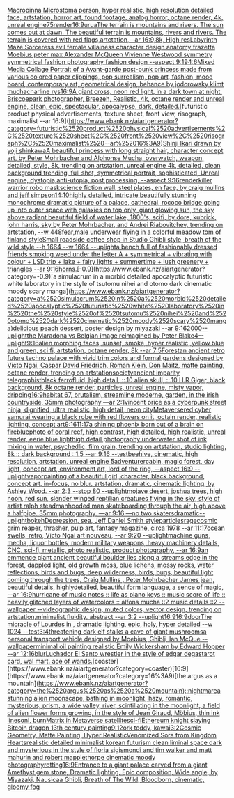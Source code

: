 [Macropinna Microstoma person, hyper realistic, high resolution detailed face, artstation, horror art, found footage, analog horror, octane render, 4k, unreal engine](https://www.ebank.nz/aiartgenerator?category=Macropinna%2520Microstoma%2520person%2C%2520hyper%2520realistic%2C%2520high%2520resolution%2520detailed%2520face%2C%2520artstation%2C%2520horror%2520art%2C%2520found%2520footage%2C%2520analog%2520horror%2C%2520octane%2520render%2C%25204k%2C%2520unreal%2520engine)[75](https://www.ebank.nz/aiartgenerator?category=75)[render](https://www.ebank.nz/aiartgenerator?category=render)[16:9](https://www.ebank.nz/aiartgenerator?category=16%3A9)[urua](https://www.ebank.nz/aiartgenerator?category=urua)[The terrain is mountains and rivers. The sun comes out at dawn. The beautiful terrain is mountains, rivers and rivers. The terrain is covered with red flags,artctation,--ar 16:9,8k, High res](https://www.ebank.nz/aiartgenerator?category=The%2520terrain%2520is%2520mountains%2520and%2520rivers.%2520The%2520sun%2520comes%2520out%2520at%2520dawn.%2520The%2520beautiful%2520terrain%2520is%2520mountains%2C%2520rivers%2520and%2520rivers.%2520The%2520terrain%2520is%2520covered%2520with%2520red%2520flags%2Cartctation%2C--ar%252016%3A9%2C8k%2C%2520High%2520res)[Labyrinth Maze Sorceress evil female villainess character design anatomy frazetta Moebius peter max Alexander McQueen Vivienne  Westwood symmetry symmetrical fashion photography   fashion design --aspect 9:19](https://www.ebank.nz/aiartgenerator?category=Labyrinth%2520Maze%2520Sorceress%2520evil%2520female%2520villainess%2520character%2520design%2520anatomy%2520frazetta%2520Moebius%2520peter%2520max%2520Alexander%2520McQueen%2520Vivienne%2520%2520Westwood%2520symmetry%2520symmetrical%2520fashion%2520photography%2520%2520%2520fashion%2520design%2520--aspect%25209%3A19)[4:6](https://www.ebank.nz/aiartgenerator?category=4%3A6)[Mixed Media Collage Portrait of a Avant-garde post-punk princess made from various colored paper clippings, pop surrealism, pop art, fashion, mood board, contemporary art, geometrical design, behance by jodorowsky klimt mucha](https://www.ebank.nz/aiartgenerator?category=Mixed%2520Media%2520Collage%2520Portrait%2520of%2520a%2520Avant-garde%2520post-punk%2520princess%2520made%2520from%2520various%2520colored%2520paper%2520clippings%2C%2520pop%2520surrealism%2C%2520pop%2520art%2C%2520fashion%2C%2520mood%2520board%2C%2520contemporary%2520art%2C%2520geometrical%2520design%2C%2520behance%2520by%2520jodorowsky%2520klimt%2520mucha)[charline rys](https://www.ebank.nz/aiartgenerator?category=charline%2520rys)[16:9](https://www.ebank.nz/aiartgenerator?category=16%3A9)[A giant cross, neon red light, in a dark town at night. Briscoepark photographer, Breezeh, Realistic, 4k, octane render and unreal engine, clean, epic, spectacular, apocalypse, dark, detailed.](https://www.ebank.nz/aiartgenerator?category=A%2520giant%2520cross%2C%2520neon%2520red%2520light%2C%2520in%2520a%2520dark%2520town%2520at%2520night.%2520Briscoepark%2520photographer%2C%2520Breezeh%2C%2520Realistic%2C%25204k%2C%2520octane%2520render%2520and%2520unreal%2520engine%2C%2520clean%2C%2520epic%2C%2520spectacular%2C%2520apocalypse%2C%2520dark%2C%2520detailed.)[futuristic product physical advertisements, texture sheet, front view, risograph, maximalist --ar 16:9](https://www.ebank.nz/aiartgenerator?category=futuristic%2520product%2520physical%2520advertisements%2C%2520texture%2520sheet%2C%2520front%2520view%2C%2520risograph%2C%2520maximalist%2520--ar%252016%3A9)[Shinji Ikari drawn by yoji shinkawa](https://www.ebank.nz/aiartgenerator?category=Shinji%2520Ikari%2520drawn%2520by%2520yoji%2520shinkawa)[A beautiful princess with long straight hair, character concept art, by Peter Mohrbacher and Alphonse Mucha, overwatch, weapon, detailed, style, 8k, trending on artstation, unreal engine 4k, detailed, clean background trending, full shot, symmetrical portrait, sophisticated, Unreal engine, dystopia,anti-utopia, post processing, --aspect 9:16](https://www.ebank.nz/aiartgenerator?category=A%2520beautiful%2520princess%2520with%2520long%2520straight%2520hair%2C%2520character%2520concept%2520art%2C%2520by%2520Peter%2520Mohrbacher%2520and%2520Alphonse%2520Mucha%2C%2520overwatch%2C%2520weapon%2C%2520detailed%2C%2520style%2C%25208k%2C%2520trending%2520on%2520artstation%2C%2520unreal%2520engine%25204k%2C%2520detailed%2C%2520clean%2520background%2520trending%2C%2520full%2520shot%2C%2520symmetrical%2520portrait%2C%2520sophisticated%2C%2520Unreal%2520engine%2C%2520dystopia%2Canti-utopia%2C%2520post%2520processing%2C%2520--aspect%25209%3A16)[render](https://www.ebank.nz/aiartgenerator?category=render)[killer warrior robo mask](https://www.ebank.nz/aiartgenerator?category=killer%2520warrior%2520robo%2520mask)[science fiction wall, steel plates, en face, by craig mullins and jeff simpson](https://www.ebank.nz/aiartgenerator?category=science%2520fiction%2520wall%2C%2520steel%2520plates%2C%2520en%2520face%2C%2520by%2520craig%2520mullins%2520and%2520jeff%2520simpson)[14:10](https://www.ebank.nz/aiartgenerator?category=14%3A10)[highly detailed, intricate beautifully stunning monochrome dramatic picture of a palace, cathedral, rococo bridge going up into outer space with galaxies on top only, giant glowing sun, the sky above radiant beautiful field of water lake, 1800's, scifi, by dore, kubrick, john harris, sky by Peter Mohrbacher, and Andrei Riabovitchev, trending on artstation, --w 448](https://www.ebank.nz/aiartgenerator?category=highly%2520detailed%2C%2520intricate%2520beautifully%2520stunning%2520monochrome%2520dramatic%2520picture%2520of%2520a%2520palace%2C%2520cathedral%2C%2520rococo%2520bridge%2520going%2520up%2520into%2520outer%2520space%2520with%2520galaxies%2520on%2520top%2520only%2C%2520giant%2520glowing%2520sun%2C%2520the%2520sky%2520above%2520radiant%2520beautiful%2520field%2520of%2520water%2520lake%2C%25201800%27s%2C%2520scifi%2C%2520by%2520dore%2C%2520kubrick%2C%2520john%2520harris%2C%2520sky%2520by%2520Peter%2520Mohrbacher%2C%2520and%2520Andrei%2520Riabovitchev%2C%2520trending%2520on%2520artstation%2C%2520--w%2520448)[fear,](https://www.ebank.nz/aiartgenerator?category=fear%2C)[male underwear flying in a colorful meadow tom of finland style](https://www.ebank.nz/aiartgenerator?category=male%2520underwear%2520flying%2520in%2520a%2520colorful%2520meadow%2520tom%2520of%2520finland%2520style)[Small roadside coffee shop in Studio Ghibli style, breath of the wild style  --h 1664  --w 1664 --uplight](https://www.ebank.nz/aiartgenerator?category=Small%2520roadside%2520coffee%2520shop%2520in%2520Studio%2520Ghibli%2520style%2C%2520breath%2520of%2520the%2520wild%2520style%2520%2520--h%25201664%2520%2520--w%25201664%2520--uplight)[a bench full of fashionably dressed friends smoking weed under the letter A + symmetrical + vibrating with colour + LSD trip + lake + fairy lights + summertime + lush greenery + triangles  --ar 9:16](https://www.ebank.nz/aiartgenerator?category=a%2520bench%2520full%2520of%2520fashionably%2520dressed%2520friends%2520smoking%2520weed%2520under%2520the%2520letter%2520A%2520%2B%2520symmetrical%2520%2B%2520vibrating%2520with%2520colour%2520%2B%2520LSD%2520trip%2520%2B%2520lake%2520%2B%2520fairy%2520lights%2520%2B%2520summertime%2520%2B%2520lush%2520greenery%2520%2B%2520triangles%2520%2520--ar%25209%3A16)[horns.](https://www.ebank.nz/aiartgenerator?category=horns.)[-0.9](https://www.ebank.nz/aiartgenerator?category=-0.9)[a simulacrum in a morbid detailed apocalyptic futuristic white laboratory in the style of tsutomu nihei and otomo dark cinematic moody scary manga](https://www.ebank.nz/aiartgenerator?category=a%2520simulacrum%2520in%2520a%2520morbid%2520detailed%2520apocalyptic%2520futuristic%2520white%2520laboratory%2520in%2520the%2520style%2520of%2520tsutomu%2520nihei%2520and%2520otomo%2520dark%2520cinematic%2520moody%2520scary%2520manga)[delicious peach dessert, poster design by miyazaki --ar 9:16](https://www.ebank.nz/aiartgenerator?category=delicious%2520peach%2520dessert%2C%2520poster%2520design%2520by%2520miyazaki%2520--ar%25209%3A16)[2000](https://www.ebank.nz/aiartgenerator?category=2000)[--uplight](https://www.ebank.nz/aiartgenerator?category=--uplight)[the Maradona vs Belgian image reimagined by Peter Blake](https://www.ebank.nz/aiartgenerator?category=the%2520Maradona%2520vs%2520Belgian%2520image%2520reimagined%2520by%2520Peter%2520Blake)[4](https://www.ebank.nz/aiartgenerator?category=4)[--uplight](https://www.ebank.nz/aiartgenerator?category=--uplight)[9:16](https://www.ebank.nz/aiartgenerator?category=9%3A16)[](https://www.ebank.nz/aiartgenerator?category=)[alien morphing faces, sunset, smoke, hyper realistic, yellow blue and green, sci fi, artstation, octane render, 8k --ar 7:5](https://www.ebank.nz/aiartgenerator?category=alien%2520morphing%2520faces%2C%2520sunset%2C%2520smoke%2C%2520hyper%2520realistic%2C%2520yellow%2520blue%2520and%2520green%2C%2520sci%2520fi%2C%2520artstation%2C%2520octane%2520render%2C%25208k%2520--ar%25207%3A5)[Forest](https://www.ebank.nz/aiartgenerator?category=Forest)[an ancient retro future techno palace with vivid trim colors and formal gardens designed by Victo Ngai, Caspar David Friedrich, Roman Klein, Don Maitz, matte painting, octane render, trending on artstation](https://www.ebank.nz/aiartgenerator?category=an%2520ancient%2520retro%2520future%2520techno%2520palace%2520with%2520vivid%2520trim%2520colors%2520and%2520formal%2520gardens%2520designed%2520by%2520Victo%2520Ngai%2C%2520Caspar%2520David%2520Friedrich%2C%2520Roman%2520Klein%2C%2520Don%2520Maitz%2C%2520matte%2520painting%2C%2520octane%2520render%2C%2520trending%2520on%2520artstation)[society](https://www.ebank.nz/aiartgenerator?category=society)[ancient imparity telegraphist](https://www.ebank.nz/aiartgenerator?category=ancient%2520imparity%2520telegraphist)[black ferrofluid, high detail, ::.10 alien skull, ::.10 H.R Giger, black background, 8k octane render, particles, unreal engine, misty vapor, dripping](https://www.ebank.nz/aiartgenerator?category=black%2520ferrofluid%2C%2520high%2520detail%2C%2520%3A%3A.10%2520alien%2520skull%2C%2520%3A%3A.10%2520H.R%2520Giger%2C%2520black%2520background%2C%25208k%2520octane%2520render%2C%2520particles%2C%2520unreal%2520engine%2C%2520misty%2520vapor%2C%2520dripping)[16:9](https://www.ebank.nz/aiartgenerator?category=16%3A9)[habitat 67, brutalism, streamline moderne, garden, in the irish countryside, 35mm photography —ar 2:1](https://www.ebank.nz/aiartgenerator?category=habitat%252067%2C%2520brutalism%2C%2520streamline%2520moderne%2C%2520garden%2C%2520in%2520the%2520irish%2520countryside%2C%252035mm%2520photography%2520%E2%80%94ar%25202%3A1)[vincent price as a cyberpunk street ninja, dignified, ultra realistic, high detail, neon city](https://www.ebank.nz/aiartgenerator?category=vincent%2520price%2520as%2520a%2520cyberpunk%2520street%2520ninja%2C%2520dignified%2C%2520ultra%2520realistic%2C%2520high%2520detail%2C%2520neon%2520city)[Metaverse](https://www.ebank.nz/aiartgenerator?category=Metaverse)[red cyber samurai wearing a black robe with red flowers on it, octain render, realistic lighting, concept art](https://www.ebank.nz/aiartgenerator?category=red%2520cyber%2520samurai%2520wearing%2520a%2520black%2520robe%2520with%2520red%2520flowers%2520on%2520it%2C%2520octain%2520render%2C%2520realistic%2520lighting%2C%2520concept%2520art)[9:16](https://www.ebank.nz/aiartgenerator?category=9%3A16)[11:17](https://www.ebank.nz/aiartgenerator?category=11%3A17)[a shining phoenix born out of a brain on fire](https://www.ebank.nz/aiartgenerator?category=a%2520shining%2520phoenix%2520born%2520out%2520of%2520a%2520brain%2520on%2520fire)[blue](https://www.ebank.nz/aiartgenerator?category=blue)[photo of coral reef, high contrast, high detailed, high realistic, unreal render, eerie blue light](https://www.ebank.nz/aiartgenerator?category=photo%2520of%2520coral%2520reef%2C%2520high%2520contrast%2C%2520high%2520detailed%2C%2520high%2520realistic%2C%2520unreal%2520render%2C%2520eerie%2520blue%2520light)[high detail photography underwater shot of ink mixing in water, psychedlic, film grain, trending on artstation, studio lighting, 8k :: dark background ::1.5 --ar 9:16 --test](https://www.ebank.nz/aiartgenerator?category=high%2520detail%2520photography%2520underwater%2520shot%2520of%2520ink%2520mixing%2520in%2520water%2C%2520psychedlic%2C%2520film%2520grain%2C%2520trending%2520on%2520artstation%2C%2520studio%2520lighting%2C%25208k%2520%3A%3A%2520dark%2520background%2520%3A%3A1.5%2520--ar%25209%3A16%2520--test)[beehive, cinematic, high resolution, artstation, unreal engine 5](https://www.ebank.nz/aiartgenerator?category=beehive%2C%2520cinematic%2C%2520high%2520resolution%2C%2520artstation%2C%2520unreal%2520engine%25205)[adventurer](https://www.ebank.nz/aiartgenerator?category=adventurer)[cabin, magic forest, day light, concept art, environment art, lord of the ring, --aspect 16:9 --uplight](https://www.ebank.nz/aiartgenerator?category=cabin%2C%2520magic%2520forest%2C%2520day%2520light%2C%2520concept%2520art%2C%2520environment%2520art%2C%2520lord%2520of%2520the%2520ring%2C%2520--aspect%252016%3A9%2520--uplight)[vapor](https://www.ebank.nz/aiartgenerator?category=vapor)[painting of a beautiful girl, character, black background, concept art, in-focus, no blur, artstation, dramatic, cinematic lighting, by Ashley Wood. --ar 2:3 --stop 80 --uplight](https://www.ebank.nz/aiartgenerator?category=painting%2520of%2520a%2520beautiful%2520girl%2C%2520character%2C%2520black%2520background%2C%2520concept%2520art%2C%2520in-focus%2C%2520no%2520blur%2C%2520artstation%2C%2520dramatic%2C%2520cinematic%2520lighting%2C%2520by%2520Ashley%2520Wood.%2520--ar%25202%3A3%2520--stop%252080%2520--uplight)[mojave desert, joshua trees, high noon, red sun, slender winged reptilian creatures flying in the sky, style of artist ralph steadman](https://www.ebank.nz/aiartgenerator?category=mojave%2520desert%2C%2520joshua%2520trees%2C%2520high%2520noon%2C%2520red%2520sun%2C%2520slender%2520winged%2520reptilian%2520creatures%2520flying%2520in%2520the%2520sky%2C%2520style%2520of%2520artist%2520ralph%2520steadman)[hooded man skateboarding through the air, high above a halfpipe. 35mm photography. —ar 9:16 —no two skaters](https://www.ebank.nz/aiartgenerator?category=hooded%2520man%2520skateboarding%2520through%2520the%2520air%2C%2520high%2520above%2520a%2520halfpipe.%252035mm%2520photography.%2520%E2%80%94ar%25209%3A16%2520%E2%80%94no%2520two%2520skaters)[dramatic](https://www.ebank.nz/aiartgenerator?category=dramatic)[--uplight](https://www.ebank.nz/aiartgenerator?category=--uplight)[bokeh](https://www.ebank.nz/aiartgenerator?category=bokeh)[Depression, sea, Jeff Daniel Smith style](https://www.ebank.nz/aiartgenerator?category=Depression%2C%2520sea%2C%2520Jeff%2520Daniel%2520Smith%2520style)[particles](https://www.ebank.nz/aiartgenerator?category=particles)[rage](https://www.ebank.nz/aiartgenerator?category=rage)[cosmic grim reaper, thrasher, pulp art, fantasy magazine, circa 1978 --ar 11:17](https://www.ebank.nz/aiartgenerator?category=cosmic%2520grim%2520reaper%2C%2520thrasher%2C%2520pulp%2520art%2C%2520fantasy%2520magazine%2C%2520circa%25201978%2520--ar%252011%3A17)[ocean swells, retro, Victo Ngai art nouveau, --ar 9:20 --uplight](https://www.ebank.nz/aiartgenerator?category=ocean%2520swells%2C%2520retro%2C%2520Victo%2520Ngai%2520art%2520nouveau%2C%2520--ar%25209%3A20%2520--uplight)[machine guns, mecha, liquor bottles, modern military weapons, heavy machinery details, CNC, sci-fi, metallic,  photo realistic, product photography, --ar 16:9](https://www.ebank.nz/aiartgenerator?category=machine%2520guns%2C%2520mecha%2C%2520liquor%2520bottles%2C%2520modern%2520military%2520weapons%2C%2520heavy%2520machinery%2520details%2C%2520CNC%2C%2520sci-fi%2C%2520metallic%2C%2520%2520photo%2520realistic%2C%2520product%2520photography%2C%2520--ar%252016%3A9)[an emmence giant ancient  beautiful boulder lies along a  streams edge in  the forest,  dappled light, old growth moss,  blue lichens, mossy rocks, water reflections,  birds and bugs, deep wilderness, birds, bugs, beautiful light coming through the trees, Craig Mullins , Peter Mohrbacher James jean,  beautiful details, highlydetailed, beautiful form language, a sence of magic, --ar 16:9](https://www.ebank.nz/aiartgenerator?category=an%2520emmence%2520giant%2520ancient%2520%2520beautiful%2520boulder%2520lies%2520along%2520a%2520%2520streams%2520edge%2520in%2520%2520the%2520forest%2C%2520%2520dappled%2520light%2C%2520old%2520growth%2520moss%2C%2520%2520blue%2520lichens%2C%2520mossy%2520rocks%2C%2520water%2520reflections%2C%2520%2520birds%2520and%2520bugs%2C%2520deep%2520wilderness%2C%2520birds%2C%2520bugs%2C%2520beautiful%2520light%2520coming%2520through%2520the%2520trees%2C%2520Craig%2520Mullins%2520%2C%2520Peter%2520Mohrbacher%2520James%2520jean%2C%2520%2520beautiful%2520details%2C%2520highlydetailed%2C%2520beautiful%2520form%2520language%2C%2520a%2520sence%2520of%2520magic%2C%2520--ar%252016%3A9)[hurricane of music notes :: life as piano keys :: music score of life :: heavily glitched layers of watercolors :: alfons mucha ::2 music details ::2 --wallpaper --video](https://www.ebank.nz/aiartgenerator?category=hurricane%2520of%2520music%2520notes%2520%3A%3A%2520life%2520as%2520piano%2520keys%2520%3A%3A%2520music%2520score%2520of%2520life%2520%3A%3A%2520heavily%2520glitched%2520layers%2520of%2520watercolors%2520%3A%3A%2520alfons%2520mucha%2520%3A%3A2%2520music%2520details%2520%3A%3A2%2520--wallpaper%2520--video)[graphic design, muted colors, vector design, trending on artstation,minimalist,fluidity, abstract --ar 3:2 --uplight](https://www.ebank.nz/aiartgenerator?category=graphic%2520design%2C%2520muted%2520colors%2C%2520vector%2520design%2C%2520trending%2520on%2520artstation%2Cminimalist%2Cfluidity%2C%2520abstract%2520--ar%25203%3A2%2520--uplight)[16:9](https://www.ebank.nz/aiartgenerator?category=16%3A9)[16:9](https://www.ebank.nz/aiartgenerator?category=16%3A9)[door](https://www.ebank.nz/aiartgenerator?category=door)[The micracle of Lourdes in , dramatic lighting, epic, holy, hyper detailed --w 1024 --test](https://www.ebank.nz/aiartgenerator?category=The%2520micracle%2520of%2520Lourdes%2520in%2520%2C%2520dramatic%2520lighting%2C%2520epic%2C%2520holy%2C%2520hyper%2520detailed%2520--w%25201024%2520--test)[3:4](https://www.ebank.nz/aiartgenerator?category=3%3A4)[threatening dark elf stalks a cave of giant mushrooms](https://www.ebank.nz/aiartgenerator?category=threatening%2520dark%2520elf%2520stalks%2520a%2520cave%2520of%2520giant%2520mushrooms)[a personal transport vehicle designed by Moebius, Ghibli, Ian McQue --wallpaper](https://www.ebank.nz/aiartgenerator?category=a%2520personal%2520transport%2520vehicle%2520designed%2520by%2520Moebius%2C%2520Ghibli%2C%2520Ian%2520McQue%2520--wallpaper)[minimal oil painting realistic Emily Wickersham by Edward Hopper --ar 12:16](https://www.ebank.nz/aiartgenerator?category=minimal%2520oil%2520painting%2520realistic%2520Emily%2520Wickersham%2520by%2520Edward%2520Hopper%2520--ar%252012%3A16)[blur](https://www.ebank.nz/aiartgenerator?category=blur)[Luchador El Santo wrestler in the style of edgar degas](https://www.ebank.nz/aiartgenerator?category=Luchador%2520El%2520Santo%2520wrestler%2520in%2520the%2520style%2520of%2520edgar%2520degas)[tarot card, wal mart. ace of wands.](https://www.ebank.nz/aiartgenerator?category=tarot%2520card%2C%2520wal%2520mart.%2520ace%2520of%2520wands.)[coaster](https://www.ebank.nz/aiartgenerator?category=coaster)[16:9](https://www.ebank.nz/aiartgenerator?category=16%3A9)[the argus as a mountain](https://www.ebank.nz/aiartgenerator?category=the%2520argus%2520as%2520a%2520mountain)[::nightmare](https://www.ebank.nz/aiartgenerator?category=%3A%3Anightmare)[a stunning alien moonscape, bathing in moonlight, hazy, romantic, mysterious, prism, a wide valley, river, scintillating in the moonlight, a field of alien flower forms growing, in the style of Jean Giraud, Möbius, thin ink lines](https://www.ebank.nz/aiartgenerator?category=a%2520stunning%2520alien%2520moonscape%2C%2520bathing%2520in%2520moonlight%2C%2520hazy%2C%2520romantic%2C%2520mysterious%2C%2520prism%2C%2520a%2520wide%2520valley%2C%2520river%2C%2520scintillating%2520in%2520the%2520moonlight%2C%2520a%2520field%2520of%2520alien%2520flower%2520forms%2520growing%2C%2520in%2520the%2520style%2520of%2520Jean%2520Giraud%2C%2520M%C3%B6bius%2C%2520thin%2520ink%2520lines)[oni, burn](https://www.ebank.nz/aiartgenerator?category=oni%2C%2520burn)[Matrix in Metaverse satellite](https://www.ebank.nz/aiartgenerator?category=Matrix%2520in%2520Metaverse%2520satellite)[sci-fi](https://www.ebank.nz/aiartgenerator?category=sci-fi)[Ethereum knight slaying Bitcoin dragon 13th century painting](https://www.ebank.nz/aiartgenerator?category=Ethereum%2520knight%2520slaying%2520Bitcoin%2520dragon%252013th%2520century%2520painting)[9:12](https://www.ebank.nz/aiartgenerator?category=9%3A12)[ork teddy, kawai](https://www.ebank.nz/aiartgenerator?category=ork%2520teddy%2C%2520kawai)[3:2](https://www.ebank.nz/aiartgenerator?category=3%3A2)[Cosmic Geometry, Matte Painting, Hyper Realistic](https://www.ebank.nz/aiartgenerator?category=Cosmic%2520Geometry%2C%2520Matte%2520Painting%2C%2520Hyper%2520Realistic)[Venomized Sora from Kingdom Hearts](https://www.ebank.nz/aiartgenerator?category=Venomized%2520Sora%2520from%2520Kingdom%2520Hearts)[realistic detailed minimalist korean futurism clean liminal space dark and mysterious in the style of floria sigismondi and tim walker and matt mahurin and robert mapplethorpe cinematic moody photography](https://www.ebank.nz/aiartgenerator?category=realistic%2520detailed%2520minimalist%2520korean%2520futurism%2520clean%2520liminal%2520space%2520dark%2520and%2520mysterious%2520in%2520the%2520style%2520of%2520floria%2520sigismondi%2520and%2520tim%2520walker%2520and%2520matt%2520mahurin%2520and%2520robert%2520mapplethorpe%2520cinematic%2520moody%2520photography)[rotting](https://www.ebank.nz/aiartgenerator?category=rotting)[16:9](https://www.ebank.nz/aiartgenerator?category=16%3A9)[Entrance to a giant palace carved from a giant Amethyst gem stone, Dramatic lighting, Epic composition, Wide angle, by Miyazaki, Nausicaa Ghibli, Breath of The Wild, Bloodborn, cinematic, gloomy fog](https://www.ebank.nz/aiartgenerator?category=Entrance%2520to%2520a%2520giant%2520palace%2520carved%2520from%2520a%2520giant%2520Amethyst%2520gem%2520stone%2C%2520Dramatic%2520lighting%2C%2520Epic%2520composition%2C%2520Wide%2520angle%2C%2520by%2520Miyazaki%2C%2520Nausicaa%2520Ghibli%2C%2520Breath%2520of%2520The%2520Wild%2C%2520Bloodborn%2C%2520cinematic%2C%2520gloomy%2520fog)